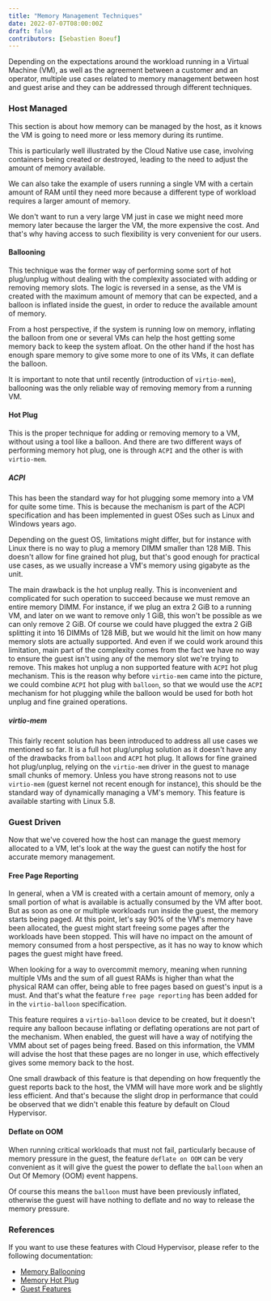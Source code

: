 ```yaml
---
title: "Memory Management Techniques"
date: 2022-07-07T08:00:00Z
draft: false
contributors: [Sebastien Boeuf]
---
```


Depending on the expectations around the workload running in a Virtual Machine
(VM), as well as the agreement between a customer and an operator, multiple use
cases related to memory management between host and guest arise and they can be
addressed through different techniques.

### Host Managed

This section is about how memory can be managed by the host, as it knows the VM
is going to need more or less memory during its runtime.

This is particularly well illustrated by the Cloud Native use case, involving
containers being created or destroyed, leading to the need to adjust the amount
of memory available.

We can also take the example of users running a single VM with a certain amount
of RAM until they need more because a different type of workload requires a
larger amount of memory.

We don't want to run a very large VM just in case we might need more memory
later because the larger the VM, the more expensive the cost. And that's why
having access to such flexibility is very convenient for our users.

#### Ballooning

This technique was the former way of performing some sort of hot plug/unplug
without dealing with the complexity associated with adding or removing memory
slots. The logic is reversed in a sense, as the VM is created with the maximum
amount of memory that can be expected, and a balloon is inflated inside the
guest, in order to reduce the available amount of memory.

From a host perspective, if the system is running low on memory, inflating the
balloon from one or several VMs can help the host getting some memory back to
keep the system afloat.
On the other hand if the host has enough spare memory to give some more to one
of its VMs, it can deflate the balloon.

It is important to note that until recently (introduction of `virtio-mem`),
ballooning was the only reliable way of removing memory from a running VM.

#### Hot Plug

This is the proper technique for adding or removing memory to a VM, without
using a tool like a balloon. And there are two different ways of performing
memory hot plug, one is through `ACPI` and the other is with `virtio-mem`.

##### ACPI

This has been the standard way for hot plugging some memory into a VM for quite
some time. This is because the mechanism is part of the ACPI specification and
has been implemented in guest OSes such as Linux and Windows years ago.

Depending on the guest OS, limitations might differ, but for instance with Linux
there is no way to plug a memory DIMM smaller than 128 MiB. This doesn't allow
for fine grained hot plug, but that's good enough for practical use cases, as we
usually increase a VM's memory using gigabyte as the unit.

The main drawback is the hot unplug really. This is inconvenient and complicated
for such operation to succeed because we must remove an entire memory DIMM. For
instance, if we plug an extra 2 GiB to a running VM, and later on we want to
remove only 1 GiB, this won't be possible as we can only remove 2 GiB. Of course
we could have plugged the extra 2 GiB splitting it into 16 DIMMs of 128 MiB, but
we would hit the limit on how many memory slots are actually supported.
And even if we could work around this limitation, main part of the complexity
comes from the fact we have no way to ensure the guest isn't using any of the
memory slot we're trying to remove.
This makes hot unplug a non supported feature with `ACPI` hot plug mechanism.
This is the reason why before `virtio-mem` came into the picture, we could
combine `ACPI` hot plug with `balloon`, so that we would use the `ACPI`
mechanism for hot plugging while the balloon would be used for both hot unplug
and fine grained operations.

##### virtio-mem

This fairly recent solution has been introduced to address all use cases we
mentioned so far. It is a full hot plug/unplug solution as it doesn't have any
of the drawbacks from `balloon` and `ACPI` hot plug. It allows for fine grained
hot plug/unplug, relying on the `virtio-mem` driver in the guest to manage small
chunks of memory. Unless you have strong reasons not to use `virtio-mem` (guest
kernel not recent enough for instance), this should be the standard way of
dynamically managing a VM's memory. This feature is available starting with
Linux 5.8.

### Guest Driven

Now that we've covered how the host can manage the guest memory allocated to a
VM, let's look at the way the guest can notify the host for accurate memory
management.

#### Free Page Reporting

In general, when a VM is created with a certain amount of memory, only a small
portion of what is available is actually consumed by the VM after boot. But as
soon as one or multiple workloads run inside the guest, the memory starts being
paged. At this point, let's say 90% of the VM's memory have been allocated, the
guest might start freeing some pages after the workloads have been stopped. This
will have no impact on the amount of memory consumed from a host perspective, as
it has no way to know which pages the guest might have freed.

When looking for a way to overcommit memory, meaning when running multiple VMs
and the sum of all guest RAMs is higher than what the physical RAM can offer,
being able to free pages based on guest's input is a must. And that's what the
feature `free page reporting` has been added for in the `virtio-balloon`
specification.

This feature requires a `virtio-balloon` device to be created, but it doesn't
require any balloon because inflating or deflating operations are not part of
the mechanism. When enabled, the guest will have a way of notifying the VMM
about set of pages being freed. Based on this information, the VMM will advise
the host that these pages are no longer in use, which effectively gives some
memory back to the host.

One small drawback of this feature is that depending on how frequently the guest
reports back to the host, the VMM will have more work and be slightly less
efficient. And that's because the slight drop in performance that could be
observed that we didn't enable this feature by default on Cloud Hypervisor.

#### Deflate on OOM

When running critical workloads that must not fail, particularly because of
memory pressure in the guest, the feature `deflate on OOM` can be very
convenient as it will give the guest the power to deflate the `balloon` when
an Out Of Memory (OOM) event happens.

Of course this means the `balloon` must have been previously inflated, otherwise
the guest will have nothing to deflate and no way to release the memory
pressure.

### References

If you want to use these features with Cloud Hypervisor, please refer to the
following documentation:
- [Memory Ballooning](https://github.com/cloud-hypervisor/cloud-hypervisor/blob/main/docs/balloon.md)
- [Memory Hot Plug](https://github.com/cloud-hypervisor/cloud-hypervisor/blob/main/docs/memory.md)
- [Guest Features](https://github.com/cloud-hypervisor/cloud-hypervisor/blob/main/docs/balloon.md)
